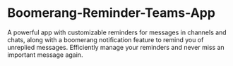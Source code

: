 # Boomerang-Reminder-Teams-App
A powerful app with customizable reminders for messages in channels and chats, along with a boomerang notification feature to remind you of unreplied messages. Efficiently manage your reminders and never miss an important message again.
